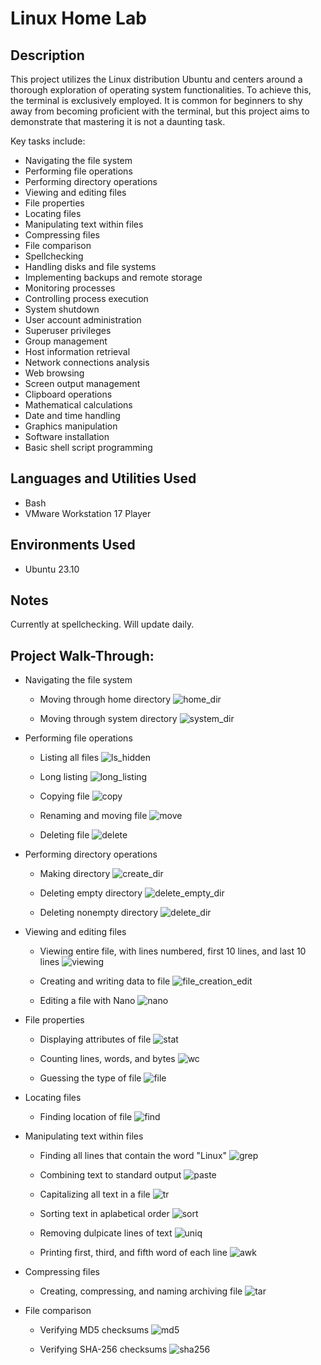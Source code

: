 # Linux Home Lab


## Description

This project utilizes the Linux distribution Ubuntu and centers around a thorough exploration of operating system functionalities. To achieve this, the terminal is exclusively employed. It is common for beginners to shy away from becoming proficient with the terminal, but this project aims to demonstrate that mastering it is not a daunting task.

Key tasks include:
* Navigating the file system
* Performing file operations
* Performing directory operations
* Viewing and editing files
* File properties
* Locating files
* Manipulating text within files
* Compressing files
* File comparison
* Spellchecking
* Handling disks and file systems
* Implementing backups and remote storage
* Monitoring processes
* Controlling process execution
* System shutdown
* User account administration
* Superuser privileges
* Group management
* Host information retrieval
* Network connections analysis
* Web browsing
* Screen output management
* Clipboard operations
* Mathematical calculations
* Date and time handling
* Graphics manipulation
* Software installation
* Basic shell script programming


## Languages and Utilities Used

- Bash
- VMware Workstation 17 Player


## Environments Used

- Ubuntu 23.10


## Notes

Currently at spellchecking. Will update daily. 

## Project Walk-Through:

- Navigating the file system
  - Moving through home directory
  ![home_dir](https://github.com/CyberDefender369/Linux-Home-Lab/assets/96165986/76f866bb-5d2a-45fe-a6f9-9691dccba058)

  - Moving through system directory
  ![system_dir](https://github.com/CyberDefender369/Linux-Home-Lab/assets/96165986/0a9364c2-12de-4cc6-852f-ecc88573c8af)


- Performing file operations
  - Listing all files
  ![ls_hidden](https://github.com/CyberDefender369/Linux-Home-Lab/assets/96165986/3aa5ea2b-258d-4cab-8659-56c888ff4a8a)

  - Long listing
  ![long_listing](https://github.com/CyberDefender369/Linux-Home-Lab/assets/96165986/61b43414-97f1-431f-999c-52b02c242922)

  - Copying file
  ![copy](https://github.com/CyberDefender369/Linux-Home-Lab/assets/96165986/fa07c970-cc66-4303-b69d-3b4637ba6a35)

  - Renaming and moving file
  ![move](https://github.com/CyberDefender369/Linux-Home-Lab/assets/96165986/1047c7b7-19ce-4c95-bc90-2ee5a541a31d)

  - Deleting file
  ![delete](https://github.com/CyberDefender369/Linux-Home-Lab/assets/96165986/785a77f7-91ba-4be1-9139-0e8c1dd0a6a5)


- Performing directory operations
  - Making directory
  ![create_dir](https://github.com/CyberDefender369/Linux-Home-Lab/assets/96165986/d55c05ed-f843-402c-8a79-ffdbff571764)

  - Deleting empty directory
  ![delete_empty_dir](https://github.com/CyberDefender369/Linux-Home-Lab/assets/96165986/3299a77d-3539-464d-830a-a48d6f29c43d)

  - Deleting nonempty directory
  ![delete_dir](https://github.com/CyberDefender369/Linux-Home-Lab/assets/96165986/65f12b67-068d-4ac8-b2d3-cd92b6689862)


- Viewing and editing files
  - Viewing entire file, with lines numbered, first 10 lines, and last 10 lines
  ![viewing](https://github.com/CyberDefender369/Linux-Home-Lab/assets/96165986/475563c4-727b-4b79-bea7-0611b3e62198)

  - Creating and writing data to file
  ![file_creation_edit](https://github.com/CyberDefender369/Linux-Home-Lab/assets/96165986/207ee066-2818-45b0-a667-77e95a44e2af)

  - Editing a file with Nano
  ![nano](https://github.com/CyberDefender369/Linux-Home-Lab/assets/96165986/a5e94527-3321-4ccd-a79b-a7f7cc03faa9)


- File properties
  - Displaying attributes of file
  ![stat](https://github.com/CyberDefender369/Linux-Home-Lab/assets/96165986/54ebade2-c267-4f79-88d6-86b6815f6fda)

  - Counting lines, words, and bytes
  ![wc](https://github.com/CyberDefender369/Linux-Home-Lab/assets/96165986/3b36f4df-647a-4640-a92e-c5c5a28618b7)

  - Guessing the type of file
  ![file](https://github.com/CyberDefender369/Linux-Home-Lab/assets/96165986/b7cc12ae-696f-4d42-906b-4d97b93b87c1)


- Locating files
  - Finding location of file
  ![find](https://github.com/CyberDefender369/Linux-Home-Lab/assets/96165986/b95e4b5e-90cf-491a-804d-0ccbd05d2f4d)


- Manipulating text within files
  - Finding all lines that contain the word "Linux"
  ![grep](https://github.com/CyberDefender369/Linux-Home-Lab/assets/96165986/dbb58461-5de5-4357-8cb3-bce9d5e935c0)

  - Combining text to standard output
  ![paste](https://github.com/CyberDefender369/Linux-Home-Lab/assets/96165986/78618dc5-ff11-4e10-a090-2175aeaeb417)

  - Capitalizing all text in a file
  ![tr](https://github.com/CyberDefender369/Linux-Home-Lab/assets/96165986/7f496360-0c0f-44d0-9803-d42cc020d17b)

  - Sorting text in aplabetical order
  ![sort](https://github.com/CyberDefender369/Linux-Home-Lab/assets/96165986/798a40d9-0004-44ae-901c-97cd177a0cca)

  - Removing dulpicate lines of text
  ![uniq](https://github.com/CyberDefender369/Linux-Home-Lab/assets/96165986/d953afb3-7df2-466e-b72d-259eee71ebde)

  - Printing first, third, and fifth word of each line
  ![awk](https://github.com/CyberDefender369/Linux-Home-Lab/assets/96165986/1729972a-4874-41cc-b313-75b5dc177fb8)

- Compressing files
  - Creating, compressing, and naming archiving file
  ![tar](https://github.com/CyberDefender369/Linux-Home-Lab/assets/96165986/c5806e4d-2ce8-4496-a262-20f5954d6ee8)

- File comparison
  - Verifying MD5 checksums
  ![md5](https://github.com/CyberDefender369/Linux-Home-Lab/assets/96165986/49a64784-144c-4112-99bf-9a5cf53d94c3)

  - Verifying SHA-256 checksums
  ![sha256](https://github.com/CyberDefender369/Linux-Home-Lab/assets/96165986/115378b0-c5b1-4831-997d-a828604ced76)



